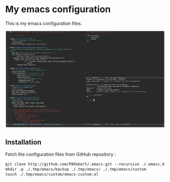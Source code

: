 # My emacs configuration

This is my emacs configuration files.

![Emacs](/images/ecran.png)

## Installation

Fetch the configuration files from GitHub repository :

    git clone http://github.com/PARobert/.emacs.git --recursive ./.emacs.d
    mkdir -p ./.tmp/emacs/backup ./.tmp/emacs/ ./.tmp/emacs/custom
    touch ./.tmp/emacs/custom/emacs-custom.el

